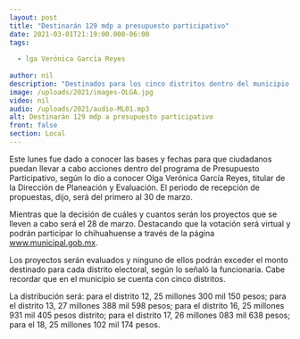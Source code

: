 ```yaml
---
layout: post
title: "Destinarán 129 mdp a presupuesto participativo"
date: 2021-03-01T21:19:00.000-06:00
tags:
  
  - lga Verónica García Reyes
  
author: nil
description: "Destinados para los cinco distritos dentro del municipio."
image: /uploads/2021/images-OLGA.jpg
video: nil
audio: /uploads/2021/audio-ML01.mp3
alt: Destinarán 129 mdp a presupuesto participativo
front: false
section: Local
---
```


Este lunes fue dado a conocer las bases y fechas para que ciudadanos puedan llevar a cabo acciones dentro del programa de Presupuesto Participativo, según lo dio a conocer Olga Verónica García Reyes, titular de la Dirección de Planeación y Evaluación. El periodo de recepción de propuestas, dijo, será del primero al 30 de marzo. 

Mientras que la decisión de cuáles y cuantos serán los proyectos que se lleven a cabo será el 28 de marzo.  Destacando que la votación será virtual y podrán participar lo chihuahuense a través de la página www.municipal.gob.mx. 

Los proyectos serán evaluados y ninguno de ellos podrán exceder el monto destinado para cada distrito electoral, según lo señaló la funcionaria. Cabe recordar que en el municipio se cuenta con cinco distritos.

La distribución será: para el distrito 12, 25 millones 300 mil 150 pesos; para el distrito 13, 27 millones 388 mil 598 pesos; para el distrito 16, 25 millones 931 mil 405 pesos distrito; para el distrito 17, 26 millones 083 mil 638 pesos; para el 18, 25 millones 102 mil 174 pesos.